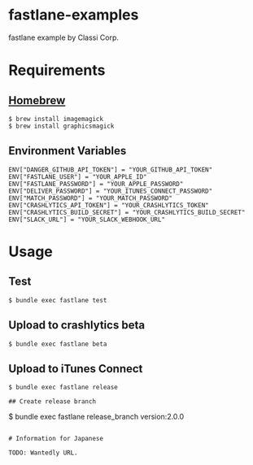 # fastlane-examples
fastlane example by Classi Corp.

# Requirements

## [Homebrew](https://brew.sh/)

```
$ brew install imagemagick
$ brew install graphicsmagick
```

## Environment Variables

```
ENV["DANGER_GITHUB_API_TOKEN"] = "YOUR_GITHUB_API_TOKEN"
ENV["FASTLANE_USER"] = "YOUR_APPLE_ID"
ENV["FASTLANE_PASSWORD"] = "YOUR_APPLE_PASSWORD"
ENV["DELIVER_PASSWORD"] = "YOUR_ITUNES_CONNECT_PASSWORD"
ENV["MATCH_PASSWORD"] = "YOUR_MATCH_PASSWORD"
ENV["CRASHLYTICS_API_TOKEN"] = "YOUR_CRASHLYTICS_TOKEN"
ENV["CRASHLYTICS_BUILD_SECRET"] = "YOUR_CRASHLYTICS_BUILD_SECRET"
ENV["SLACK_URL"] = "YOUR_SLACK_WEBHOOK_URL"
```

# Usage

## Test

```
$ bundle exec fastlane test
```

## Upload to crashlytics beta

```
$ bundle exec fastlane beta
```

## Upload to iTunes Connect

```
$ bundle exec fastlane release

## Create release branch

```
$ bundle exec fastlane release_branch version:2.0.0
```

# Information for Japanese

TODO: Wantedly URL.

